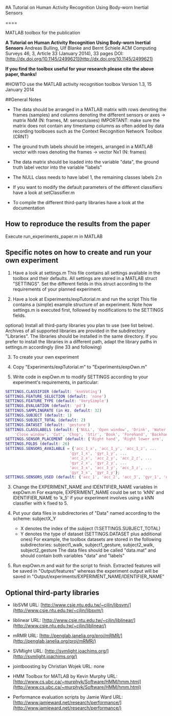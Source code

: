 #A Tutorial on Human Activity Recognition Using Body-worn Inertial Sensors

====

MATLAB toolbox for the publication

**A Tutorial on Human Activity Recognition Using Body-worn Inertial Sensors**
Andreas Bulling, Ulf Blanke and Bernt Schiele
ACM Computing Surveys 46, 3, Article 33 (January 2014), 33 pages
DOI: [http://dx.doi.org/10.1145/2499621](http://dx.doi.org/10.1145/2499621)

**If you find the toolbox useful for your research please cite the above paper, thanks!**

#HOWTO use the MATLAB activity recognition toolbox
Version 1.3, 15 January 2014

##General Notes

- The data should be arranged in a MATLAB matrix with rows denoting the frames (samples) and columns
  denoting the different sensors or axes -> matrix NxM (N: frames, M: sensors/axes)
  IMPORTANT: make sure the matrix does not contain any timestamp columns as often added by data recording
  toolboxes such as the Context Recognition Network Toolbox (CRNT)

- The ground truth labels should be integers, arranged in a MATLAB vector with rows denoting the frames
  -> vector Nx1 (N: frames)

- The data matrix should be loaded into the variable "data", the ground truth label vector into
  the variable "labels"

- The NULL class needs to have label 1, the remaining classes labels 2:n 

- If you want to modify the default parameters of the different classifiers
  have a look at setClassifier.m

- To compile the different third-party libraries have a look at the documentation

## How to reproduce the results from the paper

Execute run_experiments_paper.m in MATLAB

## Specific notes on how to create and run your own experiment

1. Have a look at settings.m
   This file contains all settings available in the toolbox and their defaults. All settings are
   stored in a MATLAB struct "SETTINGS". Set the different fields in this struct
   according to the requirements of your planned experiment.

2. Have a look at Experiments/expTutorial.m and run the script
   This file contains a (simple) example structure of an experiment. Note how settings.m is
   executed first, followed by modifications to the SETTINGS fields.

optional) Install all third-party libraries you plan to use (see list below).
          Archives of all supported libraries are provided in the subdirectory "Libraries".
          The libraries should be installed in the same directory. If you prefer to install the libraries
          in a different path, adapt the library paths in settings.m accordingly (line 33 and following)

3. To create your own experiment
  1. Copy "Experiments/expTutorial.m" to "Experiments/expOwn.m"

  2. Write code in expOwn.m to modify SETTINGS according to your experiment's requirements, in particular:
  ```Matlab
  SETTINGS.CLASSIFIER (default: 'knnVoting')
  SETTINGS.FEATURE_SELECTION (default: 'none')
  SETTINGS.FEATURE_TYPE (default: 'VerySimple')
  SETTINGS.EVALUATION (default: 'pd')
  SETTINGS.SAMPLINGRATE (in Hz, default: 32)
  SETTINGS.SUBJECT (default: 1)
  SETTINGS.SUBJECT_TOTAL (default: 2)
  SETTINGS.DATASET (default: 'gesture')
  SETTINGS.CLASSLABELS (default: {'NULL', 'Open window', 'Drink', 'Water plant',
      'Close window', 'Cut', 'Chop', 'Stir', 'Book', 'Forehand', 'Backhand', 'Smash'})
  SETTINGS.SENSOR_PLACEMENT (default: {'Right hand', 'Right lower arm', 'Right upper arm'})
  SETTINGS.FOLDS (default: 26)
  SETTINGS.SENSORS_AVAILABLE = {'acc_1_x', 'acc_1_y', 'acc_1_z', ...
                              'gyr_1_x', 'gyr_1_y', ...
                              'acc_2_x', 'acc_2_y', 'acc_2_z', ...
                              'gyr_2_x', 'gyr_2_y', ...
                              'acc_3_x', 'acc_3_y', 'acc_3_z', ...
                              'gyr_3_x', 'gyr_3_y'};
  SETTINGS.SENSORS_USED (default: {'acc_1', 'acc_2', 'acc_3', 'gyr_1', 'gyr_2', 'gyr_3'})
  ```

  3. Change the EXPERIMENT_NAME and IDENTIFIER_NAME variables in expOwn.m
        For example, EXPERIMENT_NAME could be set to 'kNN' and IDENTIFIER_NAME to 'k_5' if your
        experiment involves using a kNN classifier with k fixed to 5.

  4. Put your data files in subdirectories of "Data" named according to the scheme: subjectX_Y
        - X denotes the index of the subject (1:SETTINGS.SUBJECT_TOTAL)
        - Y denotes the type of dataset (SETTINGS.DATASET plus additional ones)
        For example, the toolbox datasets are stored in the following subdirectories:
        subject1_walk, subject1_gesture, subject2_walk, subject2_gesture
        The data files should be called "data.mat" and should contain both variables "data" and "labels"

  5. Run expOwn.m and wait for the script to finish.
        Extracted features will be saved in "Output/features" whereas the experiment output will be saved
        in "Output/experiments/EXPERIMENT_NAME/IDENTIFIER_NAME"

## Optional third-party libraries

* libSVM
  URL: [http://www.csie.ntu.edu.tw/~cjlin/libsvm/](http://www.csie.ntu.edu.tw/~cjlin/libsvm/)

* liblinear
  URL: [http://www.csie.ntu.edu.tw/~cjlin/liblinear/](http://www.csie.ntu.edu.tw/~cjlin/liblinear/)

* mRMR
  URL: [http://penglab.janelia.org/proj/mRMR/](http://penglab.janelia.org/proj/mRMR/)

* SVMlight
  URL: [http://svmlight.joachims.org/](http://svmlight.joachims.org/)

* jointboosting by Christian Wojek
  URL: none

* HMM Toolbox for MATLAB by Kevin Murphy
  URL: [http://www.cs.ubc.ca/~murphyk/Software/HMM/hmm.html](http://www.cs.ubc.ca/~murphyk/Software/HMM/hmm.html)

* Performance evaluation scripts by Jamie Ward
  URL: [http://www.jamieward.net/research/performance/](http://www.jamieward.net/research/performance/)

